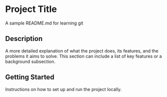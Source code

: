 # Project Title

A sample README.md for learning git

## Description

A more detailed explanation of what the project does, its features, and the problems it aims to solve. This section can include a list of key features or a background subsection.

## Getting Started

Instructions on how to set up and run the project locally.